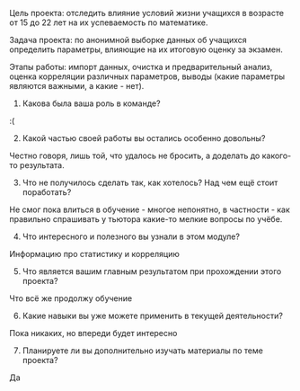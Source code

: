 Цель проекта: отследить влияние условий жизни учащихся в возрасте от 15 до 22 лет на их успеваемость по математике.

Задача проекта: по анонимной выборке данных об учащихся определить параметры, влияющие на их итоговую оценку за экзамен.

Этапы работы: импорт данных, очистка и предварительный анализ, оценка корреляции различных параметров, выводы (какие параметры являются важными, а какие - нет).

1. Какова была ваша роль в команде?

  :(
  
2. Какой частью своей работы вы остались особенно довольны?

Честно говоря, лишь той, что удалось не бросить, а доделать до какого-то результата.

3. Что не получилось сделать так, как хотелось? Над чем ещё стоит поработать?
  
  Не смог пока влиться в обучение - многое непонятно, в частности - как правильно спрашивать у тьютора какие-то мелкие вопросы по учёбе.

4. Что интересного и полезного вы узнали в этом модуле?
  
  Информацию про статистику и корреляцию

5. Что является вашим главным результатом при прохождении этого проекта?
  
  Что всё же продолжу обучение

6. Какие навыки вы уже можете применить в текущей деятельности?
  
  Пока никаких, но впереди будет интересно

7. Планируете ли вы дополнительно изучать материалы по теме проекта?
  
  Да
